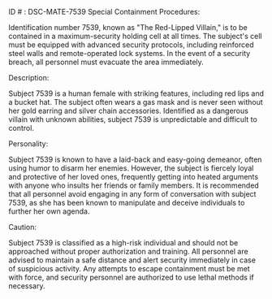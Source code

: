 ID # : DSC-MATE-7539
Special Containment Procedures:

Identification number 7539, known as "The Red-Lipped Villain," is to be contained in a maximum-security holding cell at all times. The subject's cell must be equipped with advanced security protocols, including reinforced steel walls and remote-operated lock systems. In the event of a security breach, all personnel must evacuate the area immediately.

Description:

Subject 7539 is a human female with striking features, including red lips and a bucket hat. The subject often wears a gas mask and is never seen without her gold earring and silver chain accessories. Identified as a dangerous villain with unknown abilities, subject 7539 is unpredictable and difficult to control. 

Personality:

Subject 7539 is known to have a laid-back and easy-going demeanor, often using humor to disarm her enemies. However, the subject is fiercely loyal and protective of her loved ones, frequently getting into heated arguments with anyone who insults her friends or family members. It is recommended that all personnel avoid engaging in any form of conversation with subject 7539, as she has been known to manipulate and deceive individuals to further her own agenda. 

Caution:

Subject 7539 is classified as a high-risk individual and should not be approached without proper authorization and training. All personnel are advised to maintain a safe distance and alert security immediately in case of suspicious activity. Any attempts to escape containment must be met with force, and security personnel are authorized to use lethal methods if necessary.